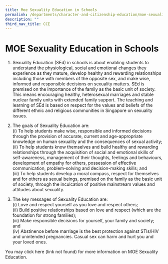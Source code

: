 ```yaml
---
title: Moe Sexuality Education in Schools
permalink: /departments/character-and-citizenship-education/moe-sexuality-education-in-schools
description: ""
third_nav_title: CCE
---
```

# **MOE Sexuality Education in Schools**

1.  Sexuality Education (SEd) in schools is about enabling students to understand the physiological, social and emotional changes they experience as they mature, develop healthy and rewarding relationships including those with members of the opposite sex, and make wise, informed and responsible decisions on sexuality matters. SEd is premised on the importance of the family as the basic unit of society. This means encouraging healthy, heterosexual marriages and stable nuclear family units with extended family support. The teaching and learning of SEd is based on respect for the values and beliefs of the different ethnic and religious communities in Singapore on sexuality issues.

2.  The goals of Sexuality Education are:    
(i) To help students make wise, responsible and informed decisions through the provision of accurate, current and age-appropriate knowledge on human sexuality and the consequences of sexual activity;    
(ii) To help students know themselves and build healthy and rewarding relationships through the acquisition of social and emotional skills of self-awareness, management of their thoughts, feelings and behaviours, development of empathy for others, possession of effective communication, problem-solving and decision-making skills; and      
(iii) To help students develop a moral compass, respect for themselves and for others as sexual beings, premised on the family as the basic unit of society, through the inculcation of positive mainstream values and attitudes about sexuality. 

3.	The key messages of Sexuality Education are:    
(i)	Love and respect yourself as you love and respect others;    
(ii)	Build positive relationships based on love and respect (which are the foundation for strong families);    
(iii)	Make responsible decisions for yourself, your family and society; and     
(iv)	Abstinence before marriage is the best protection against STIs/HIV and unintended pregnancies. Casual sex can harm and hurt you and your loved ones.


You may click here (link not found) for more information on MOE Sexuality Education.